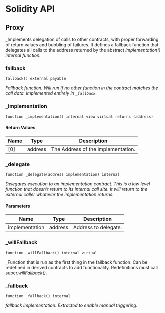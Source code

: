 # Solidity API

## Proxy

_Implements delegation of calls to other contracts, with proper
forwarding of return values and bubbling of failures.
It defines a fallback function that delegates all calls to the address
returned by the abstract _implementation() internal function._

### fallback

```solidity
fallback() external payable
```

_Fallback function.
Will run if no other function in the contract matches the call data.
Implemented entirely in `_fallback`._

### _implementation

```solidity
function _implementation() internal view virtual returns (address)
```

#### Return Values

| Name | Type | Description |
| ---- | ---- | ----------- |
| [0] | address | The Address of the implementation. |

### _delegate

```solidity
function _delegate(address implementation) internal
```

_Delegates execution to an implementation contract.
This is a low level function that doesn't return to its internal call site.
It will return to the external caller whatever the implementation returns._

#### Parameters

| Name | Type | Description |
| ---- | ---- | ----------- |
| implementation | address | Address to delegate. |

### _willFallback

```solidity
function _willFallback() internal virtual
```

_Function that is run as the first thing in the fallback function.
Can be redefined in derived contracts to add functionality.
Redefinitions must call super._willFallback()._

### _fallback

```solidity
function _fallback() internal
```

_fallback implementation.
Extracted to enable manual triggering._

